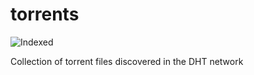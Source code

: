 torrents 
========
![Indexed](https://img.shields.io/badge/indexed-110131-blue)

Collection of torrent files discovered in the DHT network
